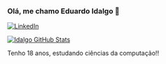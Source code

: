 
### Olá, me chamo Eduardo Idalgo 👋

[![LinkedIn](https://img.shields.io/badge/LinkedIn-0077B5?style=for-the-badge&logo=linkedin&logoColor=white)](https://linkedin.com/in/eduardo-idalgo-27b470211)

[![Idalgo GitHub Stats](https://github-readme-stats.vercel.app/api/top-langs/?username=aaaaaa&layout=compact&theme=tokyonight)](https://github.com/anuraghazra/github-readme-stats)

Tenho 18 anos, estudando ciências da computação!!
